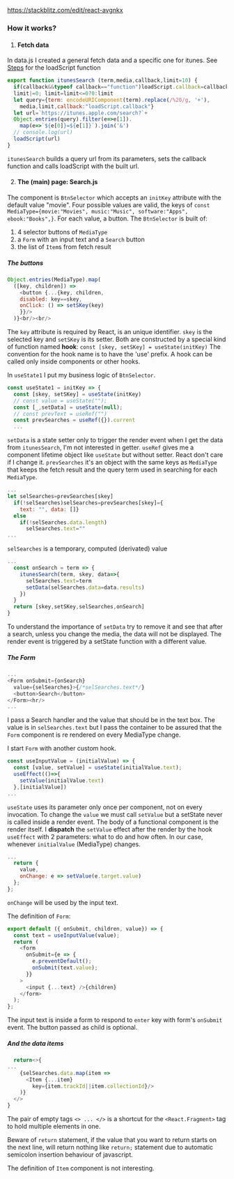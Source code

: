 https://stackblitz.com/edit/react-avgnkx


### How it works?

1. #### Fetch data
In data.js I created a general fetch data and a specific one for itunes. See [Steps](Steps.md) for the loadScript function
```javascript
export function itunesSearch (term,media,callback,limit=10) {
  if(callback&&typeof callback=="function")loadScript.callback=callback
  limit|=0; limit=limit<=0?0:limit
  let query={term: encodeURIComponent(term).replace(/%20/g, '+'),
    media,limit,callback:"loadScript.callback"}
  let url=`https://itunes.apple.com/search?`+
  Object.entries(query).filter(e=>e[1]).
    map(e=>`${e[0]}=${e[1]}`).join('&')
  // console.log(url)
  loadScript(url)
}
```
`itunesSearch` builds a query url from its parameters, sets the callback function and calls loadScript with the built url.

2. #### The (main) page: Search.js
The component is `BtnSelector` which accepts an `initKey` attribute with the default value "movie". Four possible values are valid, the keys of `const MediaType={movie:"Movies", music:"Music", software:"Apps", ebook:"Books",}`. For each value, a button.
The `BtnSelector` is built of:
   1. 4 selector buttons of `MediaType`
   2. a `Form` with an input text and a `Search` button
   3. the list of `Item`s from fetch result

##### The buttons
```javascript
Object.entries(MediaType).map(
  ([key, children]) => 
    <button {...{key, children, 
    disabled: key==skey,
    onClick: () => setSKey(key)
    }}/>
  )}<br/><br/>
```
The `key` attribute is required by React, is an unique identifier. `skey` is the selected key and `setSKey` is its setter. Both are constructed by a special kind of function named **hook**: `const [skey, setSKey] = useState(initKey)`
The convention for the hook name is to have the 'use' prefix. A hook can be called only inside components or other hooks.

In `useState1` I put my business logic of `BtnSelector`. 
```javascript
const useState1 = initKey => {
  const [skey, setSKey] = useState(initKey)
  // const value = useState("");
  const [_,setData] = useState(null);
  // const prevText = useRef("")
  const prevSearches = useRef({}).current
  ...
```
`setData` is a state setter only to trigger the render event when I get the data from `itunesSearch`, I'm not interested in getter. `useRef` gives me a component lifetime object like `useState` but without setter. React don't care if I change it. `prevSearches` it's an object with the same keys as `MediaType` that keeps the fetch result and the query term used in searching for each `MediaType`.
```javascript
...
let selSearches=prevSearches[skey]
  if(!selSearches)selSearches=prevSearches[skey]={
    text: "", data: []}
  else 
    if(!selSearches.data.length)
      selSearches.text=""
...
```
`selSearches` is a temporary, computed (derivated) value
```javascript
...
  const onSearch = term => {
    itunesSearch(term, skey, data=>{
      selSearches.text=term
      setData(selSearches.data=data.results)
    })
  }
  return [skey,setSKey,selSearches,onSearch]
}
```
To understand the importance of `setData` try to remove it and see that after a search, unless you change the media, the data will not be displayed. The render event is triggered by a setState function with a different value.
##### The Form
```javascript
...
<Form onSubmit={onSearch}
  value={selSearches}>{/*selSearches.text*/}
  <button>Search</button>
</Form><hr/>
...
```
I pass a Search handler and the value that should be in the text box. The value is in `selSearches.text` but I pass the container to be assured that the `Form` component is re rendered on every MediaType change.

I start `Form` with another custom hook. 
```javascript
const useInputValue = (initialValue) => {
  const [value, setValue] = useState(initialValue.text);
  useEffect(()=>{
    setValue(initialValue.text)
  },[initialValue])
...
```
`useState` uses its parameter only once per component, not on every invocation. To change the `value` we must call `setValue` but a setState never is called inside a render event. The body of a functional component is the render itself. I **dispatch** the `setValue` effect after the render by the hook `useEffect` with 2 parameters: what to do and how often. In our case, whenever `initialValue` (MediaType) changes.
```javascript
...
  return {
    value,
    onChange: e => setValue(e.target.value)
  };
};
```
`onChange` will be used by the input text.

The definition of `Form`:
```javascript
export default ({ onSubmit, children, value}) => {
  const text = useInputValue(value);
  return (
    <form
      onSubmit={e => {
        e.preventDefault();
        onSubmit(text.value);
      }}
    >
      <input {...text} />{children}
    </form>
  );
};
```
The input text is inside a form to respond to `enter` key with form's `onSubmit` event. The button passed as child is optional.
##### And the data items
```javascript
  return<>{
...
    {selSearches.data.map(item =>
      <Item {...item}
        key={item.trackId||item.collectionId}/>
    )}
  </>
}
```
The pair of empty tags `<> ... </>` is a shortcut for the `<React.Fragment>` tag to hold multiple elements in one.

Beware of `return` statement, if the value that you want to return starts on the next line, will return nothing like `return;` statement due to automatic semicolon insertion behaviour of javascript.

The definition of `Item` component is not interesting.